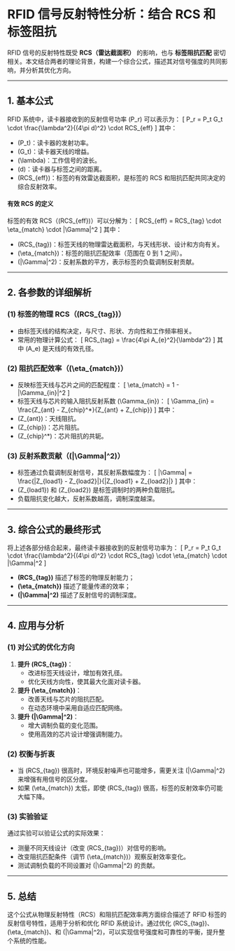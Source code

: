 # RFID 信号反射特性分析：结合 RCS 和标签阻抗

RFID 信号的反射特性既受 **RCS（雷达截面积）** 的影响，也与 **标签阻抗匹配** 密切相关。本文结合两者的理论背景，构建一个综合公式，描述其对信号强度的共同影响，并分析其优化方向。

---

## 1. 基本公式

RFID 系统中，读卡器接收到的反射信号功率 \(P_r\) 可以表示为：
\[
P_r = P_t G_t \cdot \frac{\lambda^2}{(4\pi d)^2} \cdot RCS_{eff}
\]
其中：
- \(P_t\)：读卡器的发射功率。
- \(G_t\)：读卡器天线的增益。
- \(\lambda\)：工作信号的波长。
- \(d\)：读卡器与标签之间的距离。
- \(RCS_{eff}\)：标签的有效雷达截面积，是标签的 RCS 和阻抗匹配共同决定的综合反射效率。

#### **有效 RCS 的定义**
标签的有效 RCS（\(RCS_{eff}\)）可以分解为：
\[
RCS_{eff} = RCS_{tag} \cdot \eta_{match} \cdot |\Gamma|^2
\]
其中：
- \(RCS_{tag}\)：标签天线的物理雷达截面积，与天线形状、设计和方向有关。
- \(\eta_{match}\)：标签的阻抗匹配效率（范围在 0 到 1 之间）。
- \(|\Gamma|^2\)：反射系数的平方，表示标签的负载调制反射贡献。

---

## 2. 各参数的详细解析

### **(1) 标签的物理 RCS（\(RCS_{tag}\)）**
- 由标签天线的结构决定，与尺寸、形状、方向性和工作频率相关。
- 常用的物理计算公式：
\[
RCS_{tag} = \frac{4\pi A_{e}^2}{\lambda^2}
\]
其中 \(A_e\) 是天线的有效孔径。

### **(2) 阻抗匹配效率（\(\eta_{match}\)）**
- 反映标签天线与芯片之间的匹配程度：
\[
\eta_{match} = 1 - |\Gamma_{in}|^2
\]
- 标签天线与芯片的输入阻抗反射系数 \(\Gamma_{in}\)：
\[
\Gamma_{in} = \frac{Z_{ant} - Z_{chip}^*}{Z_{ant} + Z_{chip}}
\]
其中：
- \(Z_{ant}\)：天线阻抗。
- \(Z_{chip}\)：芯片阻抗。
- \(Z_{chip}^*\)：芯片阻抗的共轭。

### **(3) 反射系数贡献（\(|\Gamma|^2\)）**
- 标签通过负载调制反射信号，其反射系数幅度为：
\[
|\Gamma| = \frac{|Z_{load1} - Z_{load2}|}{|Z_{load1} + Z_{load2}|}
\]
其中：
- \(Z_{load1}\) 和 \(Z_{load2}\) 是标签调制时的两种负载阻抗。
- 负载阻抗变化越大，反射系数越高，调制深度越深。

---

## 3. 综合公式的最终形式

将上述各部分结合起来，最终读卡器接收到的反射信号功率为：
\[
P_r = P_t G_t \cdot \frac{\lambda^2}{(4\pi d)^2} \cdot RCS_{tag} \cdot \eta_{match} \cdot |\Gamma|^2
\]
- **\(RCS_{tag}\)** 描述了标签的物理反射能力；
- **\(\eta_{match}\)** 描述了能量传递的效率；
- **\(|\Gamma|^2\)** 描述了反射信号的调制深度。

---

## 4. 应用与分析

### **(1) 对公式的优化方向**
1. **提升 \(RCS_{tag}\)**：
   - 改进标签天线设计，增加有效孔径。
   - 优化天线方向性，使其最大化面对读卡器。
2. **提升 \(\eta_{match}\)**：
   - 改善天线与芯片的阻抗匹配。
   - 在动态环境中采用自适应匹配网络。
3. **提升 \(|\Gamma|^2\)**：
   - 增大调制负载的变化范围。
   - 使用高效的芯片设计增强调制能力。

### **(2) 权衡与折衷**
- 当 \(RCS_{tag}\) 很高时，环境反射噪声也可能增多，需更关注 \(|\Gamma|^2\) 来增强有用信号的区分度。
- 如果 \(\eta_{match}\) 太低，即使 \(RCS_{tag}\) 很高，标签的反射效率仍可能大幅下降。

### **(3) 实验验证**
通过实验可以验证公式的实际效果：
- 测量不同天线设计（改变 \(RCS_{tag}\)）对信号的影响。
- 改变阻抗匹配条件（调节 \(\eta_{match}\)）观察反射效率变化。
- 测试调制负载的不同设置对 \(|\Gamma|^2\) 的贡献。

---

## 5. 总结

这个公式从物理反射特性（RCS）和阻抗匹配效率两方面综合描述了 RFID 标签的反射信号特性，适用于分析和优化 RFID 系统设计。通过优化 \(RCS_{tag}\)、\(\eta_{match}\)、和 \(|\Gamma|^2\)，可以实现信号强度和可靠性的平衡，提升整个系统的性能。

